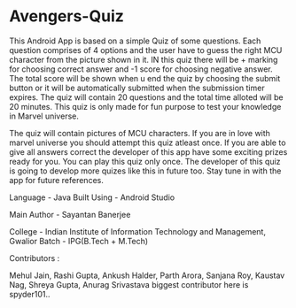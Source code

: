# Avengers-Quiz

This Android App is based on a simple Quiz of some questions.
Each question comprises of 4 options and the user have to guess the right MCU character from the picture shown in it.
IN this quiz there will be +  marking for choosing correct answer and -1 score for choosing negative answer.
The total score will be shown when u end the quiz by choosing the submit button or it will be automatically submitted when the submission timer expires.
The quiz will contain 20 questions and the total time alloted will be 20 minutes. 
This quiz is only made for fun purpose to test your knowledge in Marvel universe.

The quiz will contain pictures of MCU characters.
If  you are in love with marvel universe you should attempt this quiz atleast once.
If you are able to give all answers correct the developer of this app have some exciting prizes ready for you.
You can play this quiz only once.
The developer of this quiz is going to develop more quizes like this in future too.
Stay tune in with the app for future references.

Language -  Java
Built Using -  Android Studio

Main Author -  Sayantan Banerjee

College - Indian Institute of Information Technology and Management, Gwalior
Batch - IPG(B.Tech + M.Tech)

Contributors :

Mehul Jain, Rashi Gupta, Ankush Halder, Parth Arora, Sanjana Roy, Kaustav Nag, Shreya Gupta, Anurag Srivastava
biggest contributor here is spyder101..


